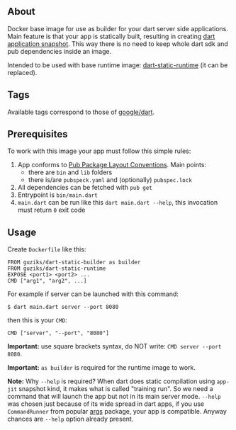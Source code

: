 ## About

Docker base image for use as builder for your dart server side applications. Main feature is that your app is statically built, resulting in creating [dart application snapshot](https://github.com/dart-lang/sdk/wiki/Snapshots). This way there is no need to keep whole dart sdk and pub dependencies inside an image.

Intended to be used with base runtime image: [dart-static-runtime](https://hub.docker.com/r/guziks/docker-dart-static-runtime) (it can be replaced).

## Tags

Available tags correspond to those of [google/dart](https://hub.docker.com/r/google/dart/tags).

## Prerequisites

To work with this image your app must follow this simple rules:

1. App conforms to [Pub Package Layout Conventions](https://www.dartlang.org/tools/pub/package-layout). Main points:
    * there are `bin` and `lib` folders
    * there is/are `pubspeck.yaml` and (optionally) `pubspec.lock`
2. All dependencies can be fetched with `pub get`
3. Entrypoint is `bin/main.dart`
4. `main.dart` can be run like this `dart main.dart --help`, this invocation must return `0` exit code

## Usage

Create `Dockerfile` like this:

```
FROM guziks/dart-static-builder as builder
FROM guziks/dart-static-runtime
EXPOSE <port1> <port2> ...
CMD ["arg1", "arg2", ...]
```

For example if server can be launched with this command:

```
$ dart main.dart server --port 8080
``` 

then this is your `CMD`:

```
CMD ["server", "--port", "8080"]
```

**Important:** use square brackets syntax, do NOT write: `CMD server --port 8080`.

**Important:** `as builder` is required for the runtime image to work.

**Note:** Why `--help` is required? When dart does static compilation using `app-jit` snapshot kind, it makes what is called "training run". So we need a command that will launch the app but not in its main server mode. `--help` was chosen just because of its wide spread in dart apps, if you use `CommandRunner` from popular [args](https://pub.dartlang.org/packages/args) package, your app is compatible. Anyway chances are `--help` option already present.
